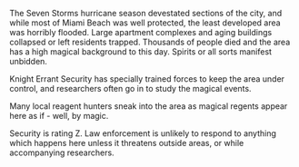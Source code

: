 The Seven Storms hurricane season devestated sections of the city, and while most of Miami Beach was well protected, the least developed area was horribly flooded. Large apartment complexes and aging buildings collapsed or left residents trapped. Thousands of people died and the area has a high magical background to this day. Spirits or all sorts manifest unbidden.  
  
Knight Errant Security has specially trained forces to keep the area under control, and researchers often go in to study the magical events.   
  
Many local reagent hunters sneak into the area as magical regents appear here as if - well, by magic.  
  
Security is rating Z. Law enforcement is unlikely to respond to anything which happens here unless it threatens outside areas, or while accompanying researchers.